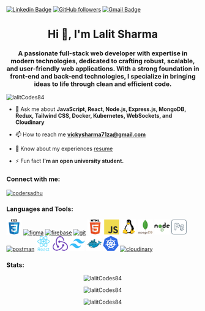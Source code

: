 [![Linkedin Badge](https://img.shields.io/badge/--lalit-sharma-blue?style=social&logo=Linkedin&logoColor=blue&link=https://www.linkedin.com/in/lalit-sharma-813b4a257-/)](https://www.linkedin.com/in/lalit-sharma-813b4a257/)
[![GitHub followers](https://img.shields.io/github/followers/laliCodes84?label=Follow&style=social)](https://github.com/lalitCodes84/?tab=follow)
[![Gmail Badge](https://img.shields.io/badge/-Lalit%20Sharma-c14438?style=social&logo=Gmail&logoColor=red&link=mailto:vickysharma71za@gmail.com)](mailto:vickysharma71za@gmail.com)

<h1 align="center">Hi 👋, I'm Lalit Sharma</h1>
<h3 align="center"> 
A passionate full-stack web developer with expertise in modern technologies, dedicated to crafting robust, scalable, and user-friendly web applications. With a strong foundation in front-end and back-end technologies, I specialize in bringing ideas to life through clean and efficient code.</h3>

<p align="left"> <img src="https://komarev.com/ghpvc/?username=lalitCodes84&label=Profile%20views&color=0e75b6&style=flat" alt="lalitCodes84" /> </p>

- 💬 Ask me about **JavaScript, React, Node.js, Express.js, MongoDB, Redux, Tailwind CSS, Docker, Kubernetes, WebSockets, and Cloudinary**

- 📫 How to reach me **vickysharma71za@gmail.com**

- 📄 Know about my experiences <a href="https://drive.google.com/file/d/1ZBdbjNo-fK9lz89yimeWxR8Hestb-TUa/view?usp=sharing">resume</a>

- ⚡ Fun fact **I'm an open university student.**

<h3 align="left">Connect with me:</h3>
<p align="left">
<a href="https://www.linkedin.com/in/lalit-sharma-813b4a257-/" target="blank"><img align="center" src="https://raw.githubusercontent.com/rahuldkjain/github-profile-readme-generator/master/src/images/icons/Social/linked-in-alt.svg" alt="codersadhu" height="30" width="40" /></a>
</p>

<h3 align="left">Languages and Tools:</h3>
<p align="left">
  <a href="https://www.w3schools.com/css/" target="_blank"><img src="https://raw.githubusercontent.com/devicons/devicon/master/icons/css3/css3-original-wordmark.svg" alt="css3" width="40" height="40"/></a>
  <a href="https://www.figma.com/" target="_blank"> <img src="https://www.vectorlogo.zone/logos/figma/figma-icon.svg" alt="figma" width="40" height="40"/></a>
  <a href="https://firebase.google.com/" target="_blank"> <img src="https://www.vectorlogo.zone/logos/firebase/firebase-icon.svg" alt="firebase" width="40" height="40"/></a>
  <a href="https://git-scm.com/" target="_blank"> <img src="https://www.vectorlogo.zone/logos/git-scm/git-scm-icon.svg" alt="git" width="40" height="40"/></a>
  <a href="https://www.w3.org/html/" target="_blank"> <img src="https://raw.githubusercontent.com/devicons/devicon/master/icons/html5/html5-original-wordmark.svg" alt="html5" width="40" height="40"/></a>
  <a href="https://developer.mozilla.org/en-US/docs/Web/JavaScript" target="_blank"> <img src="https://raw.githubusercontent.com/devicons/devicon/master/icons/javascript/javascript-original.svg" alt="javascript" width="40" height="40"/></a>
  <a href="https://www.linux.org/" target="_blank"> <img src="https://raw.githubusercontent.com/devicons/devicon/master/icons/linux/linux-original.svg" alt="linux" width="40" height="40"/></a>
  <a href="https://www.mongodb.com/" target="_blank"> <img src="https://raw.githubusercontent.com/devicons/devicon/master/icons/mongodb/mongodb-original-wordmark.svg" alt="mongodb" width="40" height="40"/></a>
  <a href="https://nodejs.org" target="_blank"> <img src="https://raw.githubusercontent.com/devicons/devicon/master/icons/nodejs/nodejs-original-wordmark.svg" alt="nodejs" width="40" height="40"/></a>
  <a href="https://www.photoshop.com/en" target="_blank"> <img src="https://raw.githubusercontent.com/devicons/devicon/master/icons/photoshop/photoshop-line.svg" alt="photoshop" width="40" height="40"/></a>
  <a href="https://postman.com" target="_blank"> <img src="https://www.vectorlogo.zone/logos/getpostman/getpostman-icon.svg" alt="postman" width="40" height="40"/></a>
  <a href="https://reactjs.org/" target="_blank"> <img src="https://raw.githubusercontent.com/devicons/devicon/master/icons/react/react-original-wordmark.svg" alt="react" width="40" height="40"/></a>
  <a href="https://redux.js.org" target="_blank"> <img src="https://raw.githubusercontent.com/devicons/devicon/master/icons/redux/redux-original.svg" alt="redux" width="40" height="40"/></a>
  <a href="https://tailwindcss.com/" target="_blank"> <img src="https://raw.githubusercontent.com/devicons/devicon/master/icons/tailwindcss/tailwindcss-plain.svg" alt="tailwindcss" width="40" height="40"/></a>
  <a href="https://www.docker.com/" target="_blank"> <img src="https://raw.githubusercontent.com/devicons/devicon/master/icons/docker/docker-original.svg" alt="docker" width="40" height="40"/></a>
  <a href="https://kubernetes.io/" target="_blank"> <img src="https://raw.githubusercontent.com/devicons/devicon/master/icons/kubernetes/kubernetes-plain.svg" alt="kubernetes" width="40" height="40"/></a>
  <a href="https://cloudinary.com/" target="_blank"> <img src="https://www.vectorlogo.zone/logos/cloudinary/cloudinary-icon.svg" alt="cloudinary" width="40" height="40"/></a>
</p>
<h3>Stats: </h3>
<p align="center"><img src="https://github-readme-stats.vercel.app/api/top-langs?username=lalitCodes84&show_icons=true&locale=en&layout=compact" alt="lalitCodes84" /></p>
<p align="center"><img src="https://github-readme-stats.vercel.app/api?username=lalitCodes84&show_icons=true&locale=en" alt="lalitCodes84" /></p>
<p align="center"><img src="https://github-readme-streak-stats.herokuapp.com/?user=lalitCodes84&" alt="lalitCodes84" /></p>
